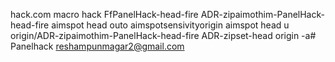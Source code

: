 hack.com macro hack FfPanelHack-head-fire ADR-zipaimothim-PanelHack-head-fire
 aimspot head outo aimspotsensivityorigin
aimspot head u origin/ADR-zipaimothim-PanelHack-head-fire ADR-zipset-head origin -a# Panelhack
reshampunmagar2@gmail.com
